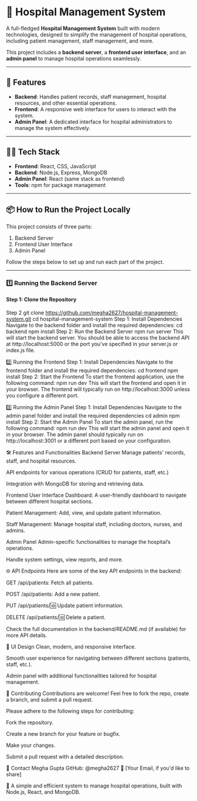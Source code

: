 # 🏥 Hospital Management System

A full-fledged **Hospital Management System** built with modern technologies, designed to simplify the management of hospital operations, including patient management, staff management, and more.

This project includes a **backend server**, a **frontend user interface**, and an **admin panel** to manage hospital operations seamlessly.

---

## 🚀 Features

- **Backend**: Handles patient records, staff management, hospital resources, and other essential operations.
- **Frontend**: A responsive web interface for users to interact with the system.
- **Admin Panel**: A dedicated interface for hospital administrators to manage the system effectively.

---

## 🧑‍💻 Tech Stack

- **Frontend**: React, CSS, JavaScript
- **Backend**: Node.js, Express, MongoDB
- **Admin Panel**: React (same stack as frontend)
- **Tools**: npm for package management

---

## 📦 How to Run the Project Locally

This project consists of three parts:
1. Backend Server
2. Frontend User Interface
3. Admin Panel

Follow the steps below to set up and run each part of the project.

---

### 1️⃣ Running the Backend Server

#### Step 1: Clone the Repository

Step 2
git clone https://github.com/megha2627/hospital-management-system.git
cd hospital-management-system
Step 1: Install Dependencies
Navigate to the backend folder and install the required dependencies:
cd backend
npm install
Step 2: Run the Backend Server
npm run server
This will start the backend server. You should be able to access the backend API at http://localhost:5000 or the port you've specified in your server.js or index.js file.

2️⃣ Running the Frontend
Step 1: Install Dependencies
Navigate to the frontend folder and install the required dependencies:
cd frontend
npm install
Step 2: Start the Frontend
To start the frontend application, use the following command:
npm run dev
This will start the frontend and open it in your browser. The frontend will typically run on http://localhost:3000 unless you configure a different port.

3️⃣ Running the Admin Panel
Step 1: Install Dependencies
Navigate to the admin panel folder and install the required dependencies
cd admin
npm install
Step 2: Start the Admin Panel
To start the admin panel, run the following command:
npm run dev
This will start the admin panel and open it in your browser. The admin panel should typically run on http://localhost:3001 or a different port based on your configuration.

🛠️ Features and Functionalities
Backend Server
Manage patients' records, staff, and hospital resources.

API endpoints for various operations (CRUD for patients, staff, etc.)

Integration with MongoDB for storing and retrieving data.

Frontend User Interface
Dashboard: A user-friendly dashboard to navigate between different hospital sections.

Patient Management: Add, view, and update patient information.

Staff Management: Manage hospital staff, including doctors, nurses, and admins.

Admin Panel
Admin-specific functionalities to manage the hospital’s operations.

Handle system settings, view reports, and more.

🌐 API Endpoints
Here are some of the key API endpoints in the backend:

GET /api/patients: Fetch all patients.

POST /api/patients: Add a new patient.

PUT /api/patients/:id: Update patient information.

DELETE /api/patients/:id: Delete a patient.

Check the full documentation in the backend/README.md (if available) for more API details.

🎨 UI Design
Clean, modern, and responsive interface.

Smooth user experience for navigating between different sections (patients, staff, etc.).

Admin panel with additional functionalities tailored for hospital management.

🤝 Contributing
Contributions are welcome! Feel free to fork the repo, create a branch, and submit a pull request.

Please adhere to the following steps for contributing:

Fork the repository.

Create a new branch for your feature or bugfix.

Make your changes.

Submit a pull request with a detailed description.

📧 Contact
Megha Gupta
GitHub: @megha2627
📧 [Your Email, if you'd like to share]

🏥 A simple and efficient system to manage hospital operations, built with Node.js, React, and MongoDB.
